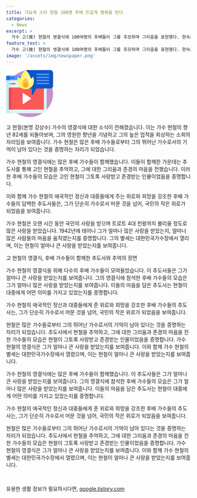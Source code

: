 ```yaml
---
title: 가요계 스타 현철 100명 후배 뜨겁게 명복을 빈다
categories:
  - News
excerpt: >
  가수 고(故) 현철의 영결식에 100여명의 후배들이 그를 추모하며 그리움을 표현했다. 현숙은 오빠는 항상 함께했다며 눈물을 보였고, 태진아는 대한민국 가수의 큰 별로 남을 것이라고 말했다. 장례는 대한민국가수장으로 치러졌고, 현철은 트로트 4대 천왕으로 불리며 많은 사랑을 받았다. 함께한 가수들의 마음을 담은 영결식에서 현철의 가슴 따뜻한 모습을 기억하며 그를 보내는 모습이 인상적이었다. (단어수: 96, 글자수: 493)
feature_text: >
  가수 고(故) 현철의 영결식에 100여명의 후배들이 그를 추모하며 그리움을 표현했다. 현숙은 오빠는 항상 함께했다며 눈물을 보였고, 태진아는 대한민국 가수의 큰 별로 남을 것이라고 말했다. 장례는 대한민국가수장으로 치러졌고, 현철은 트로트 4대 천왕으로 불리며 많은 사랑을 받았다. 함께한 가수들의 마음을 담은 영결식에서 현철의 가슴 따뜻한 모습을 기억하며 그를 보내는 모습이 인상적이었다. (단어수: 96, 글자수: 493)
image: '/assets/img/newspaper.png'
---
```


<p><img src="/assets/img/news.png" alt="rentncar 속보" /></p>

<p>고 현철(본명 강상수) 가수의 영결식에 대한 소식이 전해졌습니다. 이는 가수 현철의 향년 82세를 되돌아보며, 그의 영원한 향년을 기념하고 그의 높은 업적을 회상하는 소회의 자리임을 보여줍니다. 가수 현철은 많은 후배 가수들로부터 그의 뛰어난 가수로서의 기억이 남아 있다는 것을 증명하는 자리가 되었습니다.</p>

<p>가수 현철의 영결식에는 많은 후배 가수들이 함께했습니다. 이들이 함께한 가운데는 추도사를 통해 고인 현철을 추억하고, 그에 대한 그리움과 존경의 마음을 전했습니다. 이러한 후배 가수들의 모습은 고인 현철이 그토록 사랑받고 존경받는 인물이었음을 증명합니다.</p>

<p>이와 함께 가수 현철의 애국적인 정신과 대중들에게 주는 위로와 희망을 강조한 후배 가수들의 담백한 추도사들은, 그가 단순히 가수로서 머문 것을 넘어, 국민의 작은 위로가 되었음을 보여줍니다.</p>

<p>가수 현철은 오랜 시간 동안 국민의 사랑을 받으며 트로트 4대 천왕까지 불리울 정도로 많은 사랑을 받았습니다. 1942년에 태어나 그가 얼마나 많은 사랑을 받았는지, 얼마나 많은 사람들의 마음을 움직였는지를 증명합니다. 그의 별세는 대한민국가수장에서 열리며, 이는 현철이 얼마나 큰 사랑을 받았는지를 보여줍니다.</p>

<p data-ke-size="size31">고 현철의 영결식, 후배 가수들이 함께한 추도사와 추억의 장면</p>

<p>가수 현철의 영결식을 위해 다수의 후배 가수들이 모여들었습니다. 이 추도사들은 그가 얼마나 큰 사랑을 받았는지를 보여줍니다. 그의 영결식에 참석한 후배 가수들의 모습은 그가 얼마나 많은 사랑을 받았는지를 보여줍니다. 
이들의 마음을 담은 추도사는 현철이 대중에게 어떤 의미를 가지고 있었는지를 증명합니다. </p>

<p>가수 현철의 애국적인 정신과 대중들에게 준 위로와 희망을 강조한 후배 가수들의 추도사는, 그가 단순히 가수로서 머문 것을 넘어, 국민의 작은 위로가 되었음을 보여줍니다. </p>

<p>현철은 많은 가수들로부터 그의 뛰어난 가수로서의 기억이 남아 있다는 것을 증명하는 자리가 되었습니다. 추도사에서 현철을 추억하고, 그에 대한 그리움과 존경의 마음을 전한 가수들의 모습은 현철이 그토록 사랑받고 존경받는 인물이었음을 증명합니다. 
가수 현철의 영결식은 그가 얼마나 큰 사랑을 받았는지를 보여줍니다. 
이와 함께 가수 현철의 별세는 대한민국가수장에서 열렸으며, 이는 현철이 얼마나 큰 사랑을 받았는지를 보여줍니다. </p>

<p>가수 현철의 영결식에는 많은 후배 가수들이 함께했습니다. 이 추도사들은 그가 얼마나 큰 사랑을 받았는지를 보여줍니다. 그의 영결식에 참석한 후배 가수들의 모습은 그가 얼마나 많은 사랑을 받았는지를 보여줍니다. 
이들의 마음을 담은 추도사는 현철이 대중에게 어떤 의미를 가지고 있었는지를 증명합니다. </p>

<p>가수 현철의 애국적인 정신과 대중들에게 준 위로와 희망을 강조한 후배 가수들의 추도사는, 그가 단순히 가수로서 머문 것을 넘어, 국민의 작은 위로가 되었음을 보여줍니다. </p>

<p>현철은 많은 가수들로부터 그의 뛰어난 가수로서의 기억이 남아 있다는 것을 증명하는 자리가 되었습니다. 추도사에서 현철을 추억하고, 그에 대한 그리움과 존경의 마음을 전한 가수들의 모습은 현철이 그토록 사랑받고 존경받는 인물이었음을 증명합니다. 
가수 현철의 영결식은 그가 얼마나 큰 사랑을 받았는지를 보여줍니다. 
이와 함께 가수 현철의 별세는 대한민국가수장에서 열렸으며, 이는 현철이 얼마나 큰 사랑을 받았는지를 보여줍니다. </p>

<p data-ke-size="size16">&nbsp;</p>
유용한 생활 정보가 필요하시다면, <a href="https://qoogle.tistory.com" rel="dofollow">qoogle.tistory.com</a>


